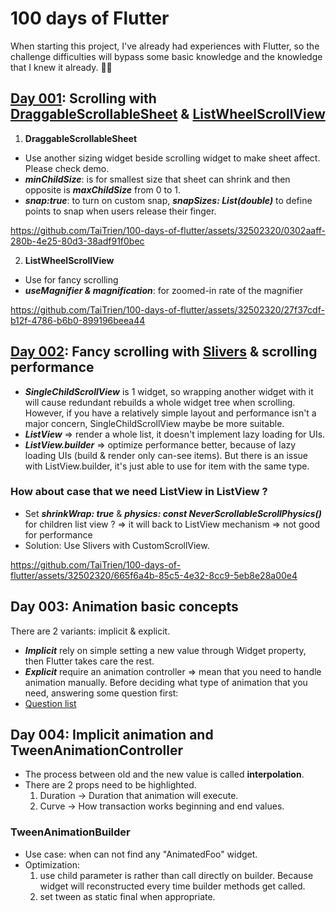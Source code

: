 # 100 days of Flutter
When starting this project, I've already had experiences with Flutter, so the challenge difficulties will bypass some basic knowledge and the knowledge that I knew it already. 🧑‍💻

## [Day 001](https://github.com/TaiTrien/100-days-of-flutter/tree/main/day001): Scrolling with [DraggableScrollableSheet](https://api.flutter.dev/flutter/widgets/DraggableScrollableSheet-class.html) & [ListWheelScrollView](https://api.flutter.dev/flutter/widgets/ListWheelScrollView-class.html)

1. **DraggableScrollableSheet**
  - Use another sizing widget beside scrolling widget to make sheet affect. Please check demo.
  - ***minChildSize***: is for smallest size that sheet can shrink and then opposite is ***maxChildSize*** from 0 to 1.
  - ***snap:true***: to turn on custom snap, ***snapSizes: List(double)*** to define points to snap when users release their finger.
    

https://github.com/TaiTrien/100-days-of-flutter/assets/32502320/0302aaff-280b-4e25-80d3-38adf91f0bec


2. **ListWheelScrollView**
  - Use for fancy scrolling
  - ***useMagnifier & magnification***: for zoomed-in rate of the magnifier


https://github.com/TaiTrien/100-days-of-flutter/assets/32502320/27f37cdf-b12f-4786-b6b0-899196beea44



## [Day 002](https://github.com/TaiTrien/100-days-of-flutter/tree/main/day002): Fancy scrolling with [Slivers](https://api.flutter.dev/flutter/widgets/CustomScrollView-class.html) & scrolling performance
- ***SingleChildScrollView*** is 1 widget, so wrapping another widget with it will cause redundant rebuilds a whole widget tree when scrolling. However, if you have a relatively simple layout and performance isn't a major concern, SingleChildScrollView maybe be more suitable. 
- ***ListView*** => render a whole list, it doesn't implement lazy loading for UIs.
- ***ListView.builder*** => optimize performance better, because of lazy loading UIs (build & render only can-see items). But there is an issue with ListView.builder, it's just able to use for item with the same type.
### How about case that we need ListView in ListView ? 
- Set ***shrinkWrap: true*** & ***physics: const NeverScrollableScrollPhysics()*** for children list view ? => it will back to ListView mechanism => not good for performance
- Solution: Use Slivers with CustomScrollView.


https://github.com/TaiTrien/100-days-of-flutter/assets/32502320/665f6a4b-85c5-4e32-8cc9-5eb8e28a00e4

## Day 003: Animation basic concepts
There are 2 variants: implicit & explicit.
- ***Implicit*** rely on simple setting a new value through Widget property, then Flutter takes care the rest.
- ***Explicit*** require an animation controller => mean that you need to handle animation manually.
Before deciding what type of animation that you need, answering some question first:
- [Question list](https://docs.flutter.dev/assets/images/docs/ui/animations/animation-decision-tree.png)

## Day 004: Implicit animation and TweenAnimationController
- The process between old and the new value is called **interpolation**.
- There are 2 props need to be highlighted.
  1. Duration -> Duration that animation will execute.
  2. Curve -> How transaction works beginning and end values.
### TweenAnimationBuilder
- Use case: when can not find any "AnimatedFoo" widget.
- Optimization:
  1. use child parameter is rather than call directly on builder. Because widget will reconstructed every time builder methods get called.
  2. set tween as static final when appropriate.
